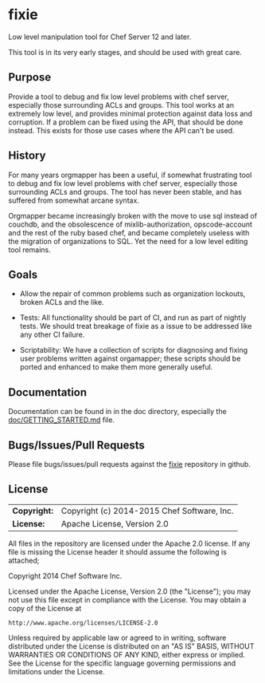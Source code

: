 fixie
=====

Low level manipulation tool for Chef Server 12 and later.

This tool is in its very early stages, and should be used with great care.

## Purpose

Provide a tool to debug and fix low level problems with chef server, especially those surrounding ACLs and
groups. This tool works at an extremely low level, and provides minimal protection against data loss and
corruption. If a problem can be fixed using the API, that should be done instead. This exists for those use
cases where the API can't be used.

## History

For many years orgmapper has been a useful, if somewhat frustrating tool to debug and fix low level problems
with chef server, especially those surrounding ACLs and groups. The tool has never been stable, and has
suffered from somewhat arcane syntax. 

Orgmapper became increasingly broken with the move to use sql instead of couchdb, and the obsolescence of
mixlib-authorization, opscode-account and the rest of the ruby based chef, and became completely useless with
the migration of organizations to SQL. Yet the need for a low level editing tool remains.

## Goals

* Allow the repair of common problems such as organization lockouts, broken ACLs and the like.

* Tests: All functionality should be part of CI, and run as part of nightly tests. We should treat breakage
  of fixie as a issue to be addressed like any other CI failure. 

* Scriptability: We have a collection of scripts for diagnosing and fixing user problems written against
  orgamapper; these scripts should be ported and enhanced to make them more generally useful.


## Documentation

Documentation can be found in in the doc directory, especially the
[doc/GETTING_STARTED.md](doc/GETTING_STARTED.md) file.

## Bugs/Issues/Pull Requests

Please file bugs/issues/pull requests against the [fixie](https://github.com/chef/fixie) repository in
github. 

## License

|                      |                                          |
|:---------------------|:-----------------------------------------|
| **Copyright:**       | Copyright (c) 2014-2015 Chef Software, Inc.
| **License:**         | Apache License, Version 2.0


All files in the repository are licensed under the Apache 2.0 license. If any file is missing the License
header it should assume the following is attached;

Copyright 2014 Chef Software Inc.

Licensed under the Apache License, Version 2.0 (the "License");
you may not use this file except in compliance with the License.
You may obtain a copy of the License at

    http://www.apache.org/licenses/LICENSE-2.0

Unless required by applicable law or agreed to in writing, software
distributed under the License is distributed on an "AS IS" BASIS,
WITHOUT WARRANTIES OR CONDITIONS OF ANY KIND, either express or implied.
See the License for the specific language governing permissions and
limitations under the License.

